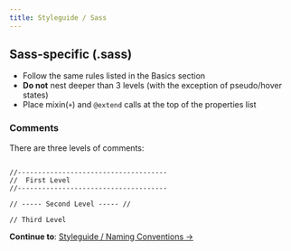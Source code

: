 ```yaml
---
title: Styleguide / Sass
---
```


## Sass-specific (.sass)

- Follow the same rules listed in the Basics section
- **Do not** nest deeper than 3 levels (with the exception of pseudo/hover states)
- Place mixin(`+`) and `@extend` calls at the top of the properties list

### Comments

There are three levels of comments:

```

//-------------------------------------
//  First Level
//-------------------------------------

// ----- Second Level ----- //

// Third Level

```

**Continue to**: [Styleguide / Naming Conventions &rarr;](/styleguide/naming/)
